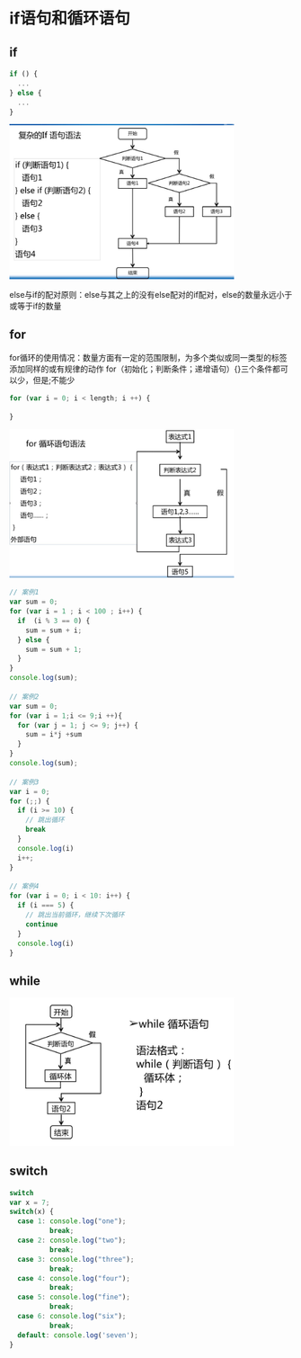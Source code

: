# if语句和循环语句

## if

```js
if () {
  ...
} else {
  ...
}
```

<img src='./images/image1.jpg' width='400'>

else与if的配对原则：else与其之上的没有else配对的if配对，else的数量永远小于或等于if的数量

## for

for循环的使用情况：数量方面有一定的范围限制，为多个类似或同一类型的标签添加同样的或有规律的动作
for（初始化；判断条件；递增语句）{}三个条件都可以少，但是;不能少

```js
for (var i = 0; i < length; i ++) {

}
```

<img src='./images/image2.jpg' width='400'>

```js
// 案例1
var sum = 0;
for (var i = 1 ; i < 100 ; i++) {
  if  (i % 3 == 0) {
    sum = sum + i;
  } else {
    sum = sum + 1;
  }
}
console.log(sum);

// 案例2
var sum = 0;
for (var i = 1;i <= 9;i ++){
  for (var j = 1; j <= 9; j++) {
    sum = i*j +sum
  }
}
console.log(sum);

// 案例3
var i = 0;
for (;;) {
  if (i >= 10) {
    // 跳出循环
    break
  }
  console.log(i)
  i++;
}

// 案例4
for (var i = 0; i < 10: i++) {
  if (i === 5) {
    // 跳出当前循环，继续下次循环
    continue
  }
  console.log(i)
}
```

## while

<img src='./images/image3.jpg' width='400'>

## switch

```js
switch
var x = 7;
switch(x) {
  case 1: console.log("one");
          break;
  case 2: console.log("two");
          break;
  case 3: console.log("three");
          break;
  case 4: console.log("four");
          break;
  case 5: console.log("fine");
          break;
  case 6: console.log("six");
          break;
  default: console.log('seven');
}
```